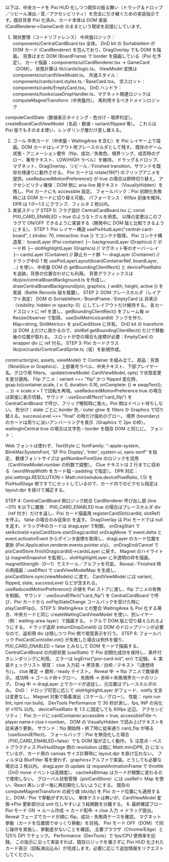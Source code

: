 以下は、中央カードを Pixi HUD 化しつつ既存の振る舞い（ドラッグ＆ドロップ／リビール演出／音／アクセシビリティ）を完全に引き継ぐための実装指示です。既存背景 Pixi 化済み、カード本体は DOM 実装 (CardRenderer→GameCard) のままという現状を前提にしています。

1. 現状整理（コードリファレンス）
中央盤ロジック：components/CentralCardBoard.tsx 全体。
DnD kit の SortableItem が DOM カード (CardRenderer) を包んでおり、DragOverlay でも DOM を描画。
背景はまだ DOM (BoardFrame) で border を描画している（Pixi 化予定）。
カード描画：components/ui/CardRenderer.tsx → GameCard（DOM）。
状態計算は lib/cards/logic.ts。
ViewModel 変換は components/ui/cardViewModel.ts。
共通スタイル：components/cards/card.styles.ts／BaseCard.tsx。
空スロット：components/cards/EmptyCard.tsx。
DnD ハンドラ：components/hooks/useDropHandler.ts、マグネット関連ロジックは computeMagnetTransform（中央盤内）。
再利用するべきドメインロジック

computeCardState（数値表示タイミング・色分け・境界判定）。
createBoardCardViewModel（名前・数値・variant/flipped 等）。
これらは Pixi 版でもそのまま使い、レンダリング層だけ差し替える。

2. ゴール
中央カード（中央盤・WaitingArea を含む）を Pixi レイヤー上で描画。DOM カードはレイアウト用プレースホルダとして残す。
既存のゲーム状態・アニメーション要件（flip、成功／失敗色、境界リング、成否時のグロー、番号テキスト、LOW/HIGH ラベル）を維持。
ドラッグ＆ドロップ、マグネット、DragOverlay、リビール／Finished transition、サウンドを既存仕様通りに動作させる。
Pixi カードは rotate(180°) のフリップアニメを提供。useReducedMotionPreference() が true の場合は即時切り替え。
アクセシビリティ確保：DOM 側に aria-live 用テキスト（VisuallyHidden）を残し、Pixi カードにも accessible 設定。
フォールバック：Pixi 初期化失敗時には DOM カードに切り替え可能。
パフォーマンス：60fps 前後を維持。DPR は 1.0〜1.5 にクランプ、フィルタ 2 枚以内。
3. 実装ステップ
STEP 0: フラグ設計
CentralCardBoard.tsx に const PIXI_CARD_ENABLED = true のようなトグルを用意。
以降の変更はこのフラグで ON/OFF できるように実装する（開発中に DOM 版と比較できるようにする）。
STEP 1: Pixi レイヤー構造
usePixiHudLayer("central-card-board", { zIndex: 70, interactive: true }) でコンテナ取得。
Pixi コンテナ構造案：
boardLayer (Pixi container)
  ├─ backgroundLayer (Graphics)      // ボード枠
  ├─ slotHighlightLayer (Graphics)  // マグネット等のオーバーレイ
  ├─ cardsLayer (Container)         // 静止カード群
  └─ dragLayer (Container)          // ドラッグ中の 1 枚
usePixiLayerLayout(boardContainerRef, boardLayer, ...) を使い、中央盤 DOM の getBoundingClientRect() と devicePixelRatio を追跡。背景の位置合わせにも利用。
背景グラフィックスは lib/pixi/centralBoardBackground.ts を作成し、drawCentralBoardBackground(pixi, graphics, { width, height, active }) を実装（Battle Records 版を踏襲）。
STEP 2: DOM プレースホルダ（レイアウト測定）
DOM の SortableItem／BoardFrame／EmptyCard は 非表示（visibility: hidden or opacity: 0）にしてレイアウトだけ維持する。
各カードスロットに ref を渡し、getBoundingClientRect() をフレーム毎 or ResizeObserver で取得。
useSlotMetrics(cardId) フックを作り、Map<string, SlotMetrics> を pixiCardStore に共有。
DnD kit の transform は DOM 上だけに掛かるので、slotRef.getBoundingClientRect() だけで移動後の位置が取れる。
スロットが空の場合も座標が必要：EmptyCard の wrapper div に ref 付与。
STEP 3: Pixi カードクラス
lib/pixi/cards/CentralCardSprite.ts（仮）を新規作成。

constructor(pixi, assets, viewModel) で Container を組み立て。
部品：背景（NineSlice or Graphics）、上部番号ラベル、中央テキスト、下部プレイヤー名、グロウ用 filters。
update(viewModel: CardViewModel, opts) で状態変更を差分適用。
Flip アニメ：variant === "flip" かつ flipped 変化時、gsap.to(container.scale, { x: 0, duration: 0.16, onComplete: () => swapText(); ... }) → scale.x = 1 で回転を再現。useReducedMotionPreference true の場合は即座に表示切替。
サウンド：useSoundEffect("card_flip") を CentralCardBoard で呼び、フリップ検知時に発火。Pixi 側はイベント待ちしない。
色分け：state ごとに border 色／outer glow を filters か Graphics で切り替える。successLevel === "final" の時だけ強めのグロー。
境界 (boundary) のカードは周りに淡いアンバーリングを表示（Graphics で 2px の枠）。
waitingInCentral true の場合は文字色・border を既存 DOM と同じに。
フォント：

Web フォントは使わず、TextStyle に fontFamily: "-apple-system, BlinkMacSystemFont, 'SF Pro Display', 'Inter', system-ui, sans-serif" を指定。
数値フォントサイズは getNumberFontSize のロジックを流用（CardViewModel.number の桁数で調整）。
Clue テキストは 2 行までに収める（wordWrapWidth をカード幅 - padding で指定）。
DPR 対応：pixi.settings.RESOLUTION = Math.min(window.devicePixelRatio, 1.5) を PixiHudStage 側ですでにセットしているので、カード内でのピクセル指定は layout.dpr を掛けて補正する。

STEP 4: CentralCardBoard 側ロジック統合
CardRenderer 呼び出し部 (line ~311) を以下に置換：
PIXI_CARD_ENABLED true の場合はプレースホルダ div（ref 付き）だけを返し、Pixi カード描画用 registerCardSlot(cardId, slotRef) を呼ぶ。
false の場合のみ従来の <SortableItem><CardRenderer/></SortableItem> を返す。
DragOverlay は Pixi モードでは null を返す。ドラッグ中のカードは dragLayer で制御。
onDragStart で setActiveId→pixiCardStore.startDrag(cardId)
onDragMove で event.delta と event.activatorEvent からポインタ座標を取得し、dragLayer のカード位置を更新 (Pixi.Application.renderer.events.pointer.x/y)。
onDragEnd/Cancel で pixiCardStore.finishDrag(cardId)→cardsLayer に戻す。
Magnet のハイライトは magnetSnapshot を監視し、slotHighlightLayer に半透明の枠を描画。magnetStrength（0〜1）でスケール／アルファを可変。
Reveal／Finished 時の再描画：useEffect で cardViewModelMap を生成し、pixiCardStore.sync(viewModels) に渡す。
CardViewModel には variant, flipped, state, successLevel などが含まれる。
useReducedMotionPreference() の値を Pixi ストアに渡し、flip アニメの有無を制御。
サウンド：useSoundEffect("card_flip") を CentralCardBoard で呼び、Pixi カードから onFlipStateChange コールバックを受けた時に playCardFlip()。
STEP 5: WaitingArea との整合
WaitingArea も Pixi 化する場合、中央カードと同じ createWaitingCardViewModel を使い、別レイヤー（例：waiting-area-layer）で描画する。
トグルで DOM 版と切り替えられるようにする。
ドラッグ返却 (returnDropZoneId) は DOM のドロップゾーンが必要なので、返却用 div は残しつつ Pixi 側で視覚表示を行う。
STEP 6: フォールバック
PixiCardController.init() が失敗した場合は例外を握り、PIXI_CARD_ENABLED = false とみなして DOM モードで描画する。
CentralCardBoard の内部状態 (useState) で Pixi 初期化成功を保持し、条件付きレンダリングに利用。
エラーは logError("pixi-card-init", err) で記録。
4. 実装チェックリスト
視覚：
clue 入力前 → 黒背景／白枠／テキスト「(連想待ち)」。
clue 確定 → 銀枠／ready テイスト。
Reveal 中 → flip アニメで数値表示。
成功時 → ゴールド枠＋グロー。
失敗時 → 赤枠＋失敗境界カードのリング。
Drag 中 → dragLayer 上でカードが追従し、元位置はプレースホルダのみ。
DnD：
ドロップ可否に応じて slotHighlightLayer がフェード、notify 文言は変更なし。
Magnet 対象で吸着演出（スケール／グロー）。
性能：
npm run lint, npm run build。
DevTools Performance で 30 秒計測し、fps, INP の劣化が ±10% 以内。
devicePixelRatio を 1.5 に固定しても 60fps 近辺。
アクセシビリティ：
Pixi カードに cardContainer.accessible = true, accessibleTitle へ player.name＋clue＋number。
DOM の VisuallyHidden で読み上げテキストを従来通り更新。
サウンド：flip 開始時・終了時に従来通り card_flip が鳴る（useSoundEffect)。
フォールバック：Pixi を無効化した場合（PIXI_CARD_ENABLED=false）でも DOM 版が正しく動作。
5. 注意点・ベストプラクティス
PixiHudStage 側の resolution は既に Math.min(DPR, 2) になっているが、カード用の canvas サイズ計算時に layout.dpr を掛け忘れない。
フィルタは BlurFilter 等を使わず、graphics×アルファで実装。どうしても必要な場合は 2 枚以内。
dragLayer の update は requestAnimationFrame で throttle（DnD move イベントは高頻度）。
cacheAsBitmap はカードが頻繁に変わるので使用しない。
グローバル状態管理（pixiCardStore）には useRef＋ Map を使い、React 再レンダー毎に再初期化しないようにする。
既存の computeMagnetTransform の戻り値 (dx/dy) を Pixi カード位置にも適用すると、DOM／Pixi で挙動がずれない。
単体テストは無いが、CardViewModel 変換→Pixi 更新部分は unit 化しやすいよう純関数を分離する。
6. 最終確認フロー
Pixi モード ON → ルーム作成 → カード配布 → clue 入力 → ドラッグ提出。
Reveal フェーズでカードが順に flip。成功・失敗両ケースを確認。
マグネット挙動（カードを位置間でゆっくり移動）を目視。
Pixi モード OFF（DOM）で同じ操作を実施し、挙動差がないことを確認。
主要ブラウザ（Chrome/Edge）と 125% DPI でチェック。
Performance（DevTools）で fps/CPU 使用率を記録。
この指示に沿って実装すれば、既存ロジックを壊さずに Pixi HUD 化されたカード表示（回転演出込み）が完成します。必要に応じて追加情報をリクエストしてください。